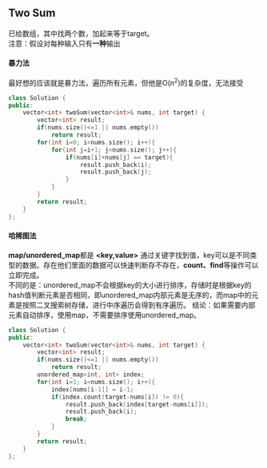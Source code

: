 ## Two Sum 
已给数组，其中找两个数，加起来等于target。  
注意：假设对每种输入只有**一种**输出 

#### 暴力法 
最好想的应该就是暴力法，遍历所有元素，但他是O(n<sup>2</sup>)的复杂度，无法接受  
```C++
class Solution {
public:
    vector<int> twoSum(vector<int>& nums, int target) {
        vector<int> result;
		if(nums.size()<=1 || nums.empty())
			return result;
		for(int i=0; i<nums.size(); i++){
			for(int j=i+1; j<nums.size(); j++){
				if(nums[i]+nums[j] == target){
					result.push_back(i);
					result.push_back(j);
				}
			}
		}
		return result;
    }
};
```
#### 哈稀图法  
**map/unordered_map**都是 **<key,value>** 通过关键字找到值，key可以是不同类型的数据。存在他们里面的数据可以快速判断存不存在，**count、find**等操作可以立即完成。  
不同的是：unordered_map不会根据key的大小进行排序，存储时是根据key的hash值判断元素是否相同，即unordered_map内部元素是无序的，而map中的元素是按照二叉搜索树存储，进行中序遍历会得到有序遍历。
结论：如果需要内部元素自动排序，使用map，不需要排序使用unordered_map。  
```C++
class Solution {
public:
    vector<int> twoSum(vector<int>& nums, int target) {
        vector<int> result;
		if(nums.size()<=1 || nums.empty())
			return result;
		unordered_map<int, int> index;
		for(int i=1; i<nums.size(); i++){
			index[nums[i-1]] = i-1;
			if(index.count(target-nums[i]) != 0){
				result.push_back(index[target-nums[i]]);
				result.push_back(i);
				break;
			}
		}
		return result;
    }
};
```